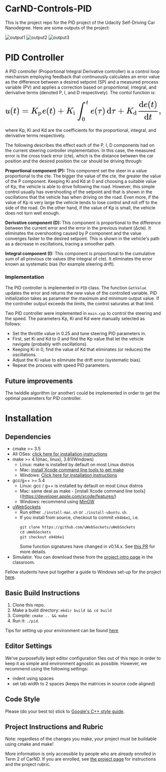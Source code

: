 # CarND-Controls-PID

This is the project repo for the PID project of the Udacity Self-Driving Car Nanodegree. Here are some outputs of the project:

![output1](./outputs/output1.gif)
![output2](./outputs/output2.gif)
![output3](./outputs/output3.gif)


# PID Controller

A PID controller (Proportional Integral Derivative controller) is a control loop mechanism employing feedback that continuously calculates an error value as the difference between a desired setpoint (SP) and a measured process variable (PV) and applies a correction based on proportional, integral, and derivative terms (denoted P, I, and D respectively). The contol function is:

![PID](./images/pid.svg)

where Kp, Ki and Kd are the coefficients for the proportional, integral, and derivative terms respectively.

The following describes the effect each of the P, I, D components had on the current steering controller implementation. In this case, the measured error is the cross track error (cte), which is the distance between the car position and the desired position the car should be driving through:

**Proportional component (P):** 
This component set the steer in a value proportional to the cte. The bigger the value of the cte, the greater the value of the P component. Keeping Ki and Kd at 0 and choosing a suitable value of Kp, the vehicle is able to drive following the road. However, this simple control usually has overshooting of the setpoint and that is shown in the oscillations that the vehicle has when driving on the road. Even more, if the value of Kp is very large the vehicle tends to lose control and roll off to the side of the road. On the other hand, if the value of Kp is small, the vehicle does not turn well enough. 

**Derivative component (D):**
This component is proportional to the difference between the current error and the error in the previous instant (Δcte). It eliminates the overshooting caused by P component and the value converges faster to the desired setpoint. This is shown in the vehicle's path as a decrease in oscillations, tracing a smoother path.

**Integral component (I):** 
This component is proportional to the cumulative sum of all previous cte values (the integral of cte). It eliminates the error known as systematic bias (for example steering drift).

### Implementation

The PID controller is implemented in `PID` class. The function `GetValue` updates the error and returns the new value of the controlled variable. PID initialization takes as parameter the maximum and minimum output value. If the controller output exceeds the limits, the control saturates at that limit.

Two PID controller were implemented in `main.cpp` to control the steering and the speed. The parameters Kp, Ki and Kd were manually selected as follows:
- Set the throttle value in 0.25 and tune steering PID parameters in.
- First, set Ki and Kd to 0 and find the Kp value that let the vehicle navigate (probably with oscillations).
- Keeping Ki in 0, find the value of Kd that eliminates (or reduces) the oscillations.
- Adjust the Ki value to eliminate the drift error (systematic bias).
- Repeat the process with speed PID parameters.


## Future improvements

The twiddle algorithm (or another) could be implemented in order to get the optimal parameters for PID controller. 

# Installation

## Dependencies

* cmake >= 3.5
 * All OSes: [click here for installation instructions](https://cmake.org/install/)
* make >= 4.1(mac, linux), 3.81(Windows)
  * Linux: make is installed by default on most Linux distros
  * Mac: [install Xcode command line tools to get make](https://developer.apple.com/xcode/features/)
  * Windows: [Click here for installation instructions](http://gnuwin32.sourceforge.net/packages/make.htm)
* gcc/g++ >= 5.4
  * Linux: gcc / g++ is installed by default on most Linux distros
  * Mac: same deal as make - [install Xcode command line tools]((https://developer.apple.com/xcode/features/)
  * Windows: recommend using [MinGW](http://www.mingw.org/)
* [uWebSockets](https://github.com/uWebSockets/uWebSockets)
  * Run either `./install-mac.sh` or `./install-ubuntu.sh`.
  * If you install from source, checkout to commit `e94b6e1`, i.e.
    ```
    git clone https://github.com/uWebSockets/uWebSockets 
    cd uWebSockets
    git checkout e94b6e1
    ```
    Some function signatures have changed in v0.14.x. See [this PR](https://github.com/udacity/CarND-MPC-Project/pull/3) for more details.
* Simulator. You can download these from the [project intro page](https://github.com/udacity/self-driving-car-sim/releases) in the classroom.

Fellow students have put together a guide to Windows set-up for the project [here](https://s3-us-west-1.amazonaws.com/udacity-selfdrivingcar/files/Kidnapped_Vehicle_Windows_Setup.pdf).

## Basic Build Instructions

1. Clone this repo.
2. Make a build directory: `mkdir build && cd build`
3. Compile: `cmake .. && make`
4. Run it: `./pid`. 

Tips for setting up your environment can be found [here](https://classroom.udacity.com/nanodegrees/nd013/parts/40f38239-66b6-46ec-ae68-03afd8a601c8/modules/0949fca6-b379-42af-a919-ee50aa304e6a/lessons/f758c44c-5e40-4e01-93b5-1a82aa4e044f/concepts/23d376c7-0195-4276-bdf0-e02f1f3c665d)

## Editor Settings

We've purposefully kept editor configuration files out of this repo in order to
keep it as simple and environment agnostic as possible. However, we recommend
using the following settings:

* indent using spaces
* set tab width to 2 spaces (keeps the matrices in source code aligned)

## Code Style

Please (do your best to) stick to [Google's C++ style guide](https://google.github.io/styleguide/cppguide.html).

## Project Instructions and Rubric

Note: regardless of the changes you make, your project must be buildable using
cmake and make!

More information is only accessible by people who are already enrolled in Term 2
of CarND. If you are enrolled, see [the project page](https://classroom.udacity.com/nanodegrees/nd013/parts/40f38239-66b6-46ec-ae68-03afd8a601c8/modules/f1820894-8322-4bb3-81aa-b26b3c6dcbaf/lessons/e8235395-22dd-4b87-88e0-d108c5e5bbf4/concepts/6a4d8d42-6a04-4aa6-b284-1697c0fd6562)
for instructions and the project rubric.